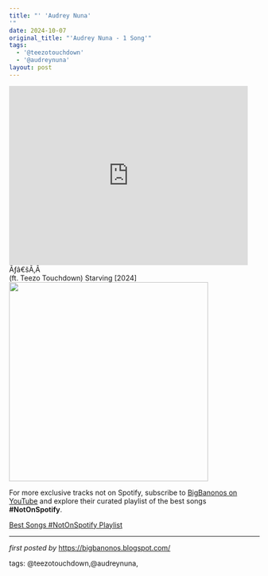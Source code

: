 ```yaml
---
title: "' 'Audrey Nuna'
'"
date: 2024-10-07
original_title: "'Audrey Nuna - 1 Song'"
tags:
  - '@teezotouchdown'
  - '@audreynuna'
layout: post
---
```

<iframe frameborder="0" height="360" src="https://youtube.com/embed/RYBlOxyB3sU?si=BimEcmiyDP2ogL4G" width="480"></iframe>Ãƒâ€šÃ‚Â <div>(ft. Teezo Touchdown) Starving [2024]
<div class="separator"><a href="https://s3-us-west-2.amazonaws.com/onestowatch-v2/audrey-nuna-teezo-touchdown-starving-1708718845.jpg" ><img alt="" border="0" data-original-height="396" data-original-width="714" src="https://s3-us-west-2.amazonaws.com/onestowatch-v2/audrey-nuna-teezo-touchdown-starving-1708718845.jpg" width="400" /></a></div></div>

<!--Subscribe and Playlist Links-->
<div>
    <p>For more exclusive tracks not on Spotify, subscribe to <a href="https://www.youtube.com/@BigBanonos" target="_blank">BigBanonos on YouTube</a> and explore their curated playlist of the best songs <strong>#NotOnSpotify</strong>.</p>
    <p><a href="https://www.youtube.com/playlist?list=PLtuNtuTatqI0kFahUCbtbfenC_ET5O_tr" target="_blank">Best Songs #NotOnSpotify Playlist<br /></a></p></div>

<hr />

<p><em>first posted by</em> <a href="https://bigbanonos.blogspot.com/" rel="noopener" target="_new">https://bigbanonos.blogspot.com/</a></p>

<p>tags: @teezotouchdown,@audreynuna,</p>
